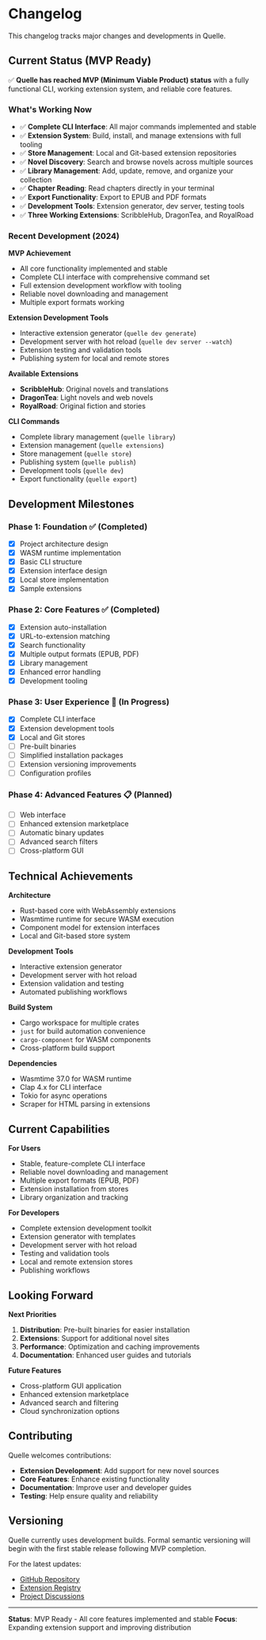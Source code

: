 # Changelog

This changelog tracks major changes and developments in Quelle.

## Current Status (MVP Ready)

✅ **Quelle has reached MVP (Minimum Viable Product) status** with a fully functional CLI, working extension system, and reliable core features.

### What's Working Now

- ✅ **Complete CLI Interface**: All major commands implemented and stable
- ✅ **Extension System**: Build, install, and manage extensions with full tooling
- ✅ **Store Management**: Local and Git-based extension repositories
- ✅ **Novel Discovery**: Search and browse novels across multiple sources
- ✅ **Library Management**: Add, update, remove, and organize your collection
- ✅ **Chapter Reading**: Read chapters directly in your terminal
- ✅ **Export Functionality**: Export to EPUB and PDF formats
- ✅ **Development Tools**: Extension generator, dev server, testing tools
- ✅ **Three Working Extensions**: ScribbleHub, DragonTea, and RoyalRoad

### Recent Development (2024)

**MVP Achievement**
- All core functionality implemented and stable
- Complete CLI interface with comprehensive command set
- Full extension development workflow with tooling
- Reliable novel downloading and management
- Multiple export formats working

**Extension Development Tools**
- Interactive extension generator (`quelle dev generate`)
- Development server with hot reload (`quelle dev server --watch`)
- Extension testing and validation tools
- Publishing system for local and remote stores

**Available Extensions**
- **ScribbleHub**: Original novels and translations
- **DragonTea**: Light novels and web novels  
- **RoyalRoad**: Original fiction and stories

**CLI Commands**
- Complete library management (`quelle library`)
- Extension management (`quelle extensions`)
- Store management (`quelle store`)
- Publishing system (`quelle publish`)
- Development tools (`quelle dev`)
- Export functionality (`quelle export`)

## Development Milestones

### Phase 1: Foundation ✅ (Completed)
- [x] Project architecture design
- [x] WASM runtime implementation
- [x] Basic CLI structure
- [x] Extension interface design
- [x] Local store implementation
- [x] Sample extensions

### Phase 2: Core Features ✅ (Completed)
- [x] Extension auto-installation
- [x] URL-to-extension matching
- [x] Search functionality
- [x] Multiple output formats (EPUB, PDF)
- [x] Library management
- [x] Enhanced error handling
- [x] Development tooling

### Phase 3: User Experience 🔄 (In Progress)
- [x] Complete CLI interface
- [x] Extension development tools
- [x] Local and Git stores
- [ ] Pre-built binaries
- [ ] Simplified installation packages
- [ ] Extension versioning improvements
- [ ] Configuration profiles

### Phase 4: Advanced Features 📋 (Planned)
- [ ] Web interface
- [ ] Enhanced extension marketplace
- [ ] Automatic binary updates
- [ ] Advanced search filters
- [ ] Cross-platform GUI

## Technical Achievements

**Architecture**
- Rust-based core with WebAssembly extensions
- Wasmtime runtime for secure WASM execution
- Component model for extension interfaces
- Local and Git-based store system

**Development Tools**
- Interactive extension generator
- Development server with hot reload
- Extension validation and testing
- Automated publishing workflows

**Build System**
- Cargo workspace for multiple crates
- `just` for build automation convenience
- `cargo-component` for WASM components
- Cross-platform build support

**Dependencies**
- Wasmtime 37.0 for WASM runtime
- Clap 4.x for CLI interface  
- Tokio for async operations
- Scraper for HTML parsing in extensions

## Current Capabilities

**For Users**
- Stable, feature-complete CLI interface
- Reliable novel downloading and management
- Multiple export formats (EPUB, PDF)
- Extension installation from stores
- Library organization and tracking

**For Developers**
- Complete extension development toolkit
- Extension generator with templates
- Development server with hot reload
- Testing and validation tools
- Local and remote extension stores
- Publishing workflows

## Looking Forward

**Next Priorities**
1. **Distribution**: Pre-built binaries for easier installation
2. **Extensions**: Support for additional novel sites
3. **Performance**: Optimization and caching improvements
4. **Documentation**: Enhanced user guides and tutorials

**Future Features**
- Cross-platform GUI application
- Enhanced extension marketplace
- Advanced search and filtering
- Cloud synchronization options

## Contributing

Quelle welcomes contributions:

- **Extension Development**: Add support for new novel sources
- **Core Features**: Enhance existing functionality
- **Documentation**: Improve user and developer guides
- **Testing**: Help ensure quality and reliability

## Versioning

Quelle currently uses development builds. Formal semantic versioning will begin with the first stable release following MVP completion.

For the latest updates:
- [GitHub Repository](https://github.com/nacht-org/quelle)
- [Extension Registry](https://github.com/nacht-org/extensions)
- [Project Discussions](https://github.com/nacht-org/quelle/discussions)

---

**Status**: MVP Ready - All core features implemented and stable
**Focus**: Expanding extension support and improving distribution